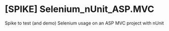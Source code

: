 # [SPIKE] Selenium_nUnit_ASP.MVC
Spike to test (and demo) Selenium usage on an ASP MVC project with nUnit
